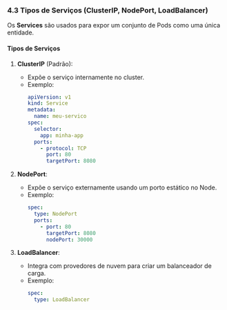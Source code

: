 ### **4.3 Tipos de Serviços (ClusterIP, NodePort, LoadBalancer)**

Os **Services** são usados para expor um conjunto de Pods como uma única entidade.  

#### **Tipos de Serviços**

1. **ClusterIP** (Padrão):  
   - Expõe o serviço internamente no cluster.  
   - Exemplo:  
     ```yaml
     apiVersion: v1
     kind: Service
     metadata:
       name: meu-servico
     spec:
       selector:
         app: minha-app
       ports:
         - protocol: TCP
           port: 80
           targetPort: 8080
     ```

2. **NodePort**:  
   - Expõe o serviço externamente usando um porto estático no Node.  
   - Exemplo:  
     ```yaml
     spec:
       type: NodePort
       ports:
         - port: 80
           targetPort: 8080
           nodePort: 30000
     ```

3. **LoadBalancer**:  
   - Integra com provedores de nuvem para criar um balanceador de carga.  
   - Exemplo:  
     ```yaml
     spec:
       type: LoadBalancer
     ```
